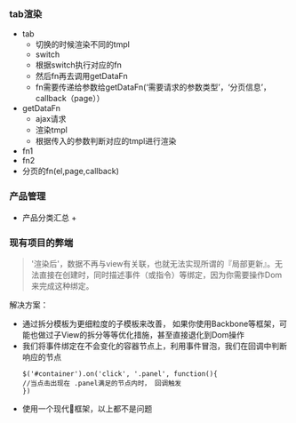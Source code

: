 ### tab渲染
+ tab
    + 切换的时候渲染不同的tmpl
    + switch
    + 根据switch执行对应的fn
    + 然后fn再去调用getDataFn
    + fn需要传递给参数给getDataFn(‘需要请求的参数类型’，‘分页信息’，callback（page））
+ getDataFn
    + ajax请求
    + 渲染tmpl
    + 根据传入的参数判断对应的tmpl进行渲染
+ fn1
+ fn2
+ 分页的fn(el,page,callback)

 ### 产品管理
+ 产品分类汇总
    + 
### 现有项目的弊端
 > '渲染后'，数据不再与view有关联，也就无法实现所谓的『局部更新』。无法直接在创建时，同时描述事件（或指令）等绑定，因为你需要操作Dom来完成这种绑定。
 
 解决方案：

+ 通过拆分模板为更细粒度的子模板来改善， 如果你使用Backbone等框架，可能也做过子View的拆分等等优化措施，甚至直接退化到Dom操作
+ 我们将事件绑定在不会变化的容器节点上，利用事件冒泡，我们在回调中判断响应的节点
    ```
    $('#container').on('click', '.panel', function(){
    //当点击出现在 .panel满足的节点内时， 回调触发
    })
    ```
+ 使用一个现代框架，以上都不是问题
